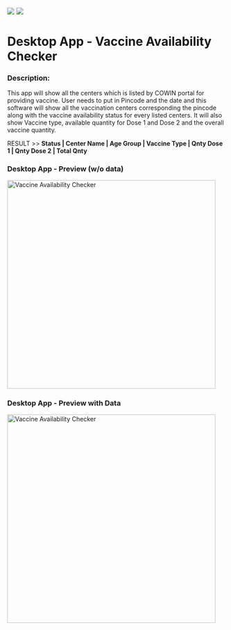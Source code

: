 
<img src="https://img.shields.io/badge/updated-08%20Jun%202021-green" /> <img src="https://img.shields.io/badge/release-v1.1-blueviolet" /> 
---------------------------------

# Desktop App - Vaccine Availability Checker
 
### Description:
This app will show all the centers which is listed by COWIN portal for providing vaccine. User needs to put in Pincode and the date and this software will show all the 
vaccination centers corresponding the pincode along with the vaccine availability status for every listed centers. It will also show Vaccine type, available quantity for
Dose 1 and Dose 2 and the overall vaccine quantity.

RESULT >>
**Status | Center Name | Age Group | Vaccine Type | Qnty Dose 1 | Qnty Dose 2 | Total Qnty**

### Desktop App - Preview (w/o data)
<img src="https://github.com/aipythonIndia/GUI_Vaccine_availability/blob/main/Images_Icons/Vaccine_availability_checker_v1.1.PNG" alt="Vaccine Availability Checker" width="480" />

### Desktop App - Preview with Data
<img src="https://github.com/aipythonIndia/GUI_Vaccine_availability/blob/main/Images_Icons/Vaccine_availability_checker_with_result_v1.1.PNG" alt="Vaccine Availability Checker" width="480" />


